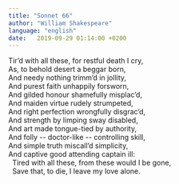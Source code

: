 ```yaml
---
title: "Sonnet 66"
author: "William Shakespeare"
language: "english"
date:   2019-09-29 01:14:00 +0200
---
```

Tir’d with all these, for restful death I cry,  
As, to behold desert a beggar born,  
And needy nothing trimm’d in jollity,  
And purest faith unhappily forsworn,  
And gilded honour shamefully misplac’d,  
And maiden virtue rudely strumpeted,  
And right perfection wrongfully disgrac’d,  
And strength by limping sway disabled,  
And art made tongue-tied by authority,  
And folly -- doctor-like -- controlling skill,  
And simple truth miscall’d simplicity,  
And captive good attending captain ill:  
&nbsp;&nbsp;Tired with all these, from these would I be gone,  
&nbsp;&nbsp;Save that, to die, I leave my love alone.  